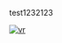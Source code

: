 test1232123
<p align="left">
  <a href="https://int1.stepsecurity.io/npm/vstest-oct1"><img alt="vr" src="https://img.shields.io/endpoint?url=https://int.api.stepsecurity.io/v1/npm/vstest-oct1/badge"></a>
</p>
